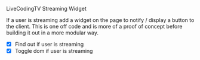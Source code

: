 LiveCodingTV Streaming Widget

If a user is streaming add a widget on the page to notify / display a button to the client. 
This is one off code and is more of a proof of concept before building it out in a more modular way.

* [x] Find out if user is streaming
* [x] Toggle dom if user is streaming